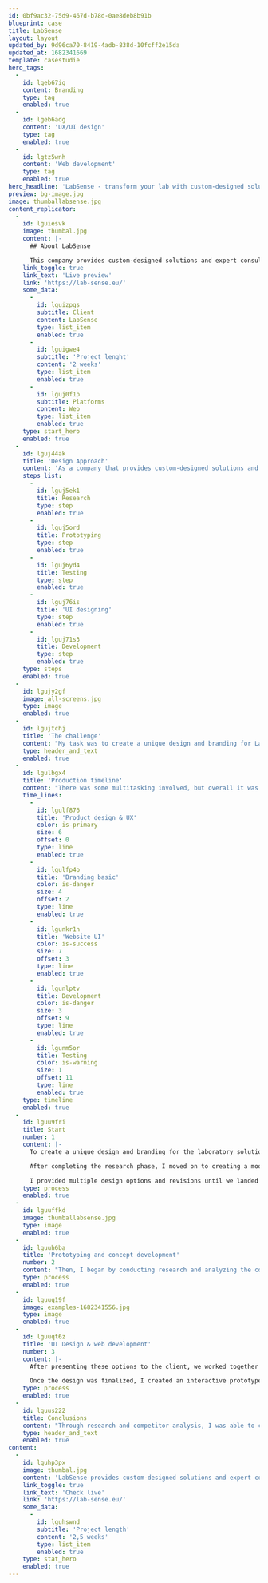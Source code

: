 ```yaml
---
id: 0bf9ac32-75d9-467d-b78d-0ae8deb8b91b
blueprint: case
title: LabSense
layout: layout
updated_by: 9d96ca70-8419-4adb-838d-10fcff2e15da
updated_at: 1682341669
template: casestudie
hero_tags:
  -
    id: lgeb67ig
    content: Branding
    type: tag
    enabled: true
  -
    id: lgeb6adg
    content: 'UX/UI design'
    type: tag
    enabled: true
  -
    id: lgtz5wnh
    content: 'Web development'
    type: tag
    enabled: true
hero_headline: 'LabSense - transform your lab with custom-designed solutions and expert consulting'
preview: bg-image.jpg
image: thumballabsense.jpg
content_replicator:
  -
    id: lguiesvk
    image: thumbal.jpg
    content: |-
      ## About LabSense

      This company provides custom-designed solutions and expert consulting services to transform laboratories into efficient and cutting-edge facilities. They work with clients to assess their unique needs and develop customized plans for new equipment, software, and workflow optimization. In addition to providing solutions, they also offer expert consulting services to help clients navigate the changing landscape of lab technology and regulations. Their team stays up-to-date on the latest advancements and can offer guidance on compliance and best practices.
    link_toggle: true
    link_text: 'Live preview'
    link: 'https://lab-sense.eu/'
    some_data:
      -
        id: lguizpgs
        subtitle: Client
        content: LabSense
        type: list_item
        enabled: true
      -
        id: lguigwe4
        subtitle: 'Project lenght'
        content: '2 weeks'
        type: list_item
        enabled: true
      -
        id: lguj0f1p
        subtitle: Platforms
        content: Web
        type: list_item
        enabled: true
    type: start_hero
    enabled: true
  -
    id: lguj44ak
    title: 'Design Approach'
    content: 'As a company that provides custom-designed solutions and expert consulting services for laboratory transformation, not having a branding and web site can be a major drawback. Without a cohesive branding, it becomes difficult to establish a strong presence and differentiate themselves from competitors. A well-designed website can serve as a valuable tool to showcase their services, provide information to potential clients, and drive leads. Additionally, a website can help to establish credibility and build trust with potential clients who are looking for expert consulting services in the lab industry. By creating a unique branding and professional web design, the company can effectively communicate their expertise and establish themselves as a go-to resource for laboratory transformation.'
    steps_list:
      -
        id: lguj5ek1
        title: Research
        type: step
        enabled: true
      -
        id: lguj5ord
        title: Prototyping
        type: step
        enabled: true
      -
        id: lguj6yd4
        title: Testing
        type: step
        enabled: true
      -
        id: lguj76is
        title: 'UI designing'
        type: step
        enabled: true
      -
        id: lguj71s3
        title: Development
        type: step
        enabled: true
    type: steps
    enabled: true
  -
    id: lgujy2gf
    image: all-screens.jpg
    type: image
    enabled: true
  -
    id: lgujtchj
    title: 'The challenge'
    content: "My task was to create a unique design and branding for LabSense, reflecting their mission and values. Through research and collaboration with the team, I developed a visual identity that captured the essence of their brand and set them apart from competitors. The design elements I created, including the logo, color scheme, and typography, were carefully selected to communicate the company's message and values to their target audience. The end result was a cohesive and memorable branding that helped the company stand out in their industry. Also, as result also I had to develop the final design with using Statamic CMS."
    type: header_and_text
    enabled: true
  -
    id: lgulbgx4
    title: 'Production timeline'
    content: "There was some multitasking involved, but overall it was one pretty smooth road. I was involved in the discovery phase, and made sure requirements and scope were well defined. In the end, I've developed it all. Did a couple of tweaks and a everything is done."
    time_lines:
      -
        id: lgulf876
        title: 'Product design & UX'
        color: is-primary
        size: 6
        offset: 0
        type: line
        enabled: true
      -
        id: lgulfp4b
        title: 'Branding basic'
        color: is-danger
        size: 4
        offset: 2
        type: line
        enabled: true
      -
        id: lgunkr1n
        title: 'Website UI'
        color: is-success
        size: 7
        offset: 3
        type: line
        enabled: true
      -
        id: lgunlptv
        title: Development
        color: is-danger
        size: 3
        offset: 9
        type: line
        enabled: true
      -
        id: lgunm5or
        title: Testing
        color: is-warning
        size: 1
        offset: 11
        type: line
        enabled: true
    type: timeline
    enabled: true
  -
    id: lguu9fri
    title: Start
    number: 1
    content: |-
      To create a unique design and branding for the laboratory solutions company, I began by conducting thorough research to gain a better understanding of the market and the company's competitors. This allowed me to identify gaps and opportunities for differentiation in the market and helped me develop a strategy for the brand.

      After completing the research phase, I moved on to creating a mood board to capture the essence of the brand and the desired aesthetics. This helped me solidify the visual direction and establish a clear brand identity. From there, I began crafting unique ideas and designs that would truly set the company apart from its competitors.

      I provided multiple design options and revisions until we landed on a design that the client was thrilled with.
    type: process
    enabled: true
  -
    id: lguuffkd
    image: thumballabsense.jpg
    type: image
    enabled: true
  -
    id: lguuh6ba
    title: 'Prototyping and concept development'
    number: 2
    content: "Then, I began by conducting research and analyzing the company's unique needs for web design. I then used this information to create a few initial design concepts started from wireframes and prototypes that would align with the company's branding and industry trends."
    type: process
    enabled: true
  -
    id: lguuq19f
    image: examples-1682341556.jpg
    type: image
    enabled: true
  -
    id: lguuqt6z
    title: 'UI Design & web development'
    number: 3
    content: |-
      After presenting these options to the client, we worked together to select the best design direction. From there, I created a fully custom website design that was both visually appealing and user-friendly, ensuring it would meet the client's specific needs.

      Once the design was finalized, I created an interactive prototype of the website that allowed the client to experience the design and flow of the site in real-time. This helped ensure that the final product was exactly what the client wanted and would meet their needs for an effective online presence.
    type: process
    enabled: true
  -
    id: lguus222
    title: Conclusions
    content: "Through research and competitor analysis, I was able to create a unique and visually appealing branding for LabSense, including colors, fonts, and basic branding elements. Using this branding, I designed a modern and intuitive website that fit both the company's needs and current design trends. After presenting a few options to the client, we landed on a final design that truly represented their brand and message. To further enhance the user experience, I developed a Statamic version of the website, allowing for easy content management and updates. Overall, this project was a success in creating a strong visual identity and functional web presence for LabSense."
    type: header_and_text
    enabled: true
content:
  -
    id: lguhp3px
    image: thumbal.jpg
    content: 'LabSense provides custom-designed solutions and expert consulting services to transform laboratories into efficient and cutting-edge facilities. They work with clients to assess their unique needs and develop customized plans for new equipment, software, and workflow optimization. In addition to providing solutions, they also offer expert consulting services to help clients navigate the changing landscape of lab technology and regulations. Their team stays up-to-date on the latest advancements and can offer guidance on compliance and best practices.'
    link_toggle: true
    link_text: 'Check live'
    link: 'https://lab-sense.eu/'
    some_data:
      -
        id: lguhswnd
        subtitle: 'Project length'
        content: '2,5 weeks'
        type: list_item
        enabled: true
    type: stat_hero
    enabled: true
---
```

